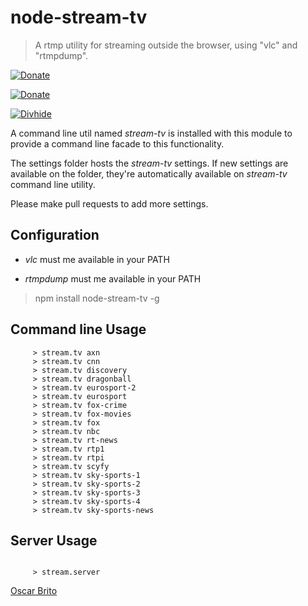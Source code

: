 # node-stream-tv
> A rtmp utility for streaming outside the browser, using "vlc" and "rtmpdump".


[![Donate](https://www.paypalobjects.com/en_US/i/btn/btn_donate_LG.gif)](https://www.paypal.com/cgi-bin/webscr?cmd=_donations&business=NYVPSL7GBYD6A&lc=US&item_name=Oscar%20Brito&currency_code=EUR&bn=PP%2dDonationsBF%3abtn_donateCC_LG%2egif%3aNonHosted)

[![Donate](https://www.paypalobjects.com/en_US/i/btn/btn_donate_LG.gif)](https://www.paypal.com/cgi-bin/webscr?cmd=_donations&business=NYVPSL7GBYD6A&lc=US&item_name=Oscar%20Brito&currency_code=EUR&bn=PP%2dDonationsBF%3abtn_donateCC_LG%2egif%3aNonHosted)

[![Divhide](http://site.divhide.com/assets/img/github_powered_by.jpg)](http://site.divhide.com/) 

A command line util named *stream-tv* is installed with this module to provide a command line facade
to this functionality.

The settings folder hosts the *stream-tv* settings. If new settings are available on the folder, 
they're automatically available on *stream-tv* command line utility.

Please make pull requests to add more settings.

## Configuration

* *vlc* must me available in your PATH

* *rtmpdump* must me available in your PATH

> npm install node-stream-tv -g

## Command line Usage

```
	 > stream.tv axn
	 > stream.tv cnn
	 > stream.tv discovery
	 > stream.tv dragonball
	 > stream.tv eurosport-2
	 > stream.tv eurosport
	 > stream.tv fox-crime
	 > stream.tv fox-movies
	 > stream.tv fox
	 > stream.tv nbc
	 > stream.tv rt-news
	 > stream.tv rtp1
	 > stream.tv rtpi
	 > stream.tv scyfy
	 > stream.tv sky-sports-1
	 > stream.tv sky-sports-2
	 > stream.tv sky-sports-3
	 > stream.tv sky-sports-4
	 > stream.tv sky-sports-news
```

## Server Usage

```
	 
	 > stream.server

```


[Oscar Brito](http://divhide.com)


